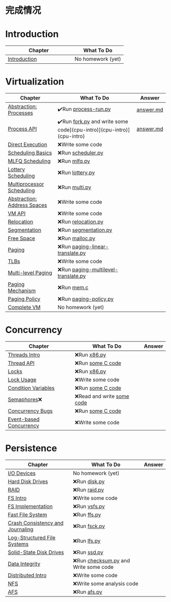 # 完成情况

# Introduction

Chapter | What To Do
--------|-----------
[Introduction](http://www.cs.wisc.edu/~remzi/OSTEP/intro.pdf) &nbsp; &nbsp; &nbsp; &nbsp; &nbsp; &nbsp; &nbsp; &nbsp; &nbsp; &nbsp; &nbsp; &nbsp; | No homework (yet)

# Virtualization

Chapter | What To Do| Answer 
--------|-----------|-----------
[Abstraction: Processes](http://www.cs.wisc.edu/~remzi/OSTEP/cpu-intro.pdf) | :heavy_check_mark:Run [process-run.py](cpu-intro) | [answer.md](cpu-intro) 
[Process API](http://www.cs.wisc.edu/~remzi/OSTEP/cpu-api.pdf) | :heavy_check_mark:Run [fork.py](cpu-api) and write some code](cpu-intro)](cpu-intro)](cpu-intro) | [answer.md](cpu-api)   
[Direct Execution](http://www.cs.wisc.edu/~remzi/OSTEP/cpu-mechanisms.pdf) | :x:Write some code |  
[Scheduling Basics](http://www.cs.wisc.edu/~remzi/OSTEP/cpu-sched.pdf) | :x:Run [scheduler.py](cpu-sched) |  
[MLFQ Scheduling](http://www.cs.wisc.edu/~remzi/OSTEP/cpu-sched-mlfq.pdf)	| :x:Run [mlfq.py](cpu-sched-mlfq) |  
[Lottery Scheduling](http://www.cs.wisc.edu/~remzi/OSTEP/cpu-sched-lottery.pdf) | :x:Run [lottery.py](cpu-sched-lottery) |  
[Multiprocessor Scheduling](http://www.cs.wisc.edu/~remzi/OSTEP/cpu-sched-multi.pdf) | :x:Run [multi.py](cpu-sched-multi) |  
[Abstraction: Address Spaces](http://www.cs.wisc.edu/~remzi/OSTEP/vm-intro.pdf) | :x:Write some code |  
[VM API](http://www.cs.wisc.edu/~remzi/OSTEP/vm-api.pdf) | :x:Write some code |  
[Relocation](http://www.cs.wisc.edu/~remzi/OSTEP/vm-mechanism.pdf) | :x:Run [relocation.py](vm-mechanism) |  
[Segmentation](http://www.cs.wisc.edu/~remzi/OSTEP/vm-segmentation.pdf) | :x:Run [segmentation.py](vm-segmentation) |  
[Free Space](http://www.cs.wisc.edu/~remzi/OSTEP/vm-freespace.pdf) | :x:Run [malloc.py](vm-freespace) |  
[Paging](http://www.cs.wisc.edu/~remzi/OSTEP/vm-paging.pdf) | :x:Run [paging-linear-translate.py](vm-paging) |  
[TLBs](http://www.cs.wisc.edu/~remzi/OSTEP/vm-tlbs.pdf) | :x:Write some code |  
[Multi-level Paging](http://www.cs.wisc.edu/~remzi/OSTEP/vm-smalltables.pdf) | :x:Run [paging-multilevel-translate.py](vm-smalltables) |  
[Paging Mechanism](http://www.cs.wisc.edu/~remzi/OSTEP/vm-beyondphys.pdf) | :x:Run [mem.c](vm-beyondphys) |  
[Paging Policy](http://www.cs.wisc.edu/~remzi/OSTEP/vm-beyondphys-policy.pdf) | :x:Run [paging-policy.py](vm-beyondphys-policy) |  
[Complete VM](http://www.cs.wisc.edu/~remzi/OSTEP/vm-complete.pdf) | No homework (yet)| 

# Concurrency

Chapter | What To Do| Answer 
--------|-----------|-----------
[Threads Intro](http://www.cs.wisc.edu/~remzi/OSTEP/threads-intro.pdf) | :x:Run [x86.py](threads-intro) |  
[Thread API](http://www.cs.wisc.edu/~remzi/OSTEP/threads-api.pdf)	| :x:Run [some C code](threads-api) |  
[Locks](http://www.cs.wisc.edu/~remzi/OSTEP/threads-locks.pdf)	| :x:Run [x86.py](threads-locks) |  
[Lock Usage](http://www.cs.wisc.edu/~remzi/OSTEP/threads-locks-usage.pdf) | :x:Write some code |  
[Condition Variables](http://www.cs.wisc.edu/~remzi/OSTEP/threads-cv.pdf) | :x:Run [some C code](threads-cv) |  
[Semaphores](http://www.cs.wisc.edu/~remzi/OSTEP/threads-sema.pdf):x: | :x:Read and write [some code](threads-sema) |  
[Concurrency Bugs](http://www.cs.wisc.edu/~remzi/OSTEP/threads-bugs.pdf) | :x:Run [some C code](threads-bugs) |  
[Event-based Concurrency](http://www.cs.wisc.edu/~remzi/OSTEP/threads-events.pdf) | :x:Write some code |  

# Persistence

Chapter | What To Do| Answer 
--------|-----------|-----------
[I/O Devices](http://www.cs.wisc.edu/~remzi/OSTEP/file-devices.pdf) | No homework (yet)| 
[Hard Disk Drives](http://www.cs.wisc.edu/~remzi/OSTEP/file-disks.pdf) | :x:Run [disk.py](file-disks) |  
[RAID](http://www.cs.wisc.edu/~remzi/OSTEP/file-raid.pdf) | :x:Run [raid.py](file-raid) |  
[FS Intro](http://www.cs.wisc.edu/~remzi/OSTEP/file-intro.pdf) | :x:Write some code |  
[FS Implementation](http://www.cs.wisc.edu/~remzi/OSTEP/file-implementation.pdf) | :x:Run [vsfs.py](file-implementation) |  
[Fast File System](http://www.cs.wisc.edu/~remzi/OSTEP/file-ffs.pdf) | :x:Run [ffs.py](file-ffs) |  
[Crash Consistency and Journaling](http://www.cs.wisc.edu/~remzi/OSTEP/file-journaling.pdf) | :x:Run [fsck.py](file-journaling) |  
[Log-Structured File Systems](http://www.cs.wisc.edu/~remzi/OSTEP/file-lfs.pdf) | :x:Run [lfs.py](file-lfs) |  
[Solid-State Disk Drives](http://www.cs.wisc.edu/~remzi/OSTEP/file-ssd.pdf) | :x:Run [ssd.py](file-ssd) |  
[Data Integrity](http://www.cs.wisc.edu/~remzi/OSTEP/file-integrity.pdf) | :x:Run [checksum.py](file-integrity) and Write some code |  
[Distributed Intro](http://www.cs.wisc.edu/~remzi/OSTEP/dist-intro.pdf) | :x:Write some code |  
[NFS](http://www.cs.wisc.edu/~remzi/OSTEP/dist-nfs.pdf) | :x:Write some analysis code |  
[AFS](http://www.cs.wisc.edu/~remzi/OSTEP/dist-afs.pdf) | :x:Run [afs.py](dist-afs) |  
